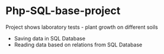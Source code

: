 # Php-SQL-base-project
Project shows laboratory tests - plant growth on different soils

- Saving data in SQL Database
- Reading data based on relations from SQL Database
